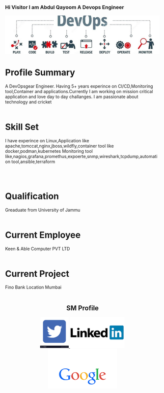 <p align="center">
<h2 align="center">

### Hi Visitor I am Abdul Qayoom A Devops Engineer

<img src="https://github.com/qayoom321/qayoom321/blob/main/dev.jpeg" >

# Profile Summary
A DevOpsgear Engineer. Having 5+ years experince on CI/CD,Monitoring tool,Container and applications.Currently I am working on mission critical application and love day to day challanges. I am passionate about technology and cricket
<br >
<br />

# Skill Set
I have experince on 
Linux,Application like apache,tomccat,nginx,jboss,wildfly,container tool like docker,podman,kubernetes
Monitoring tool like,nagios,grafana,promethus,expoerte,snmp,wireshark,tcpdump,automation tool,ansible,terraform

<br >
<br />

# Qualification
Greaduate from University of Jammu
<br >
<br />

# Current Employee
Keen & Able Computer PVT LTD
<br >
<br />

# Current Project
Fino Bank 
Location Mumbai
<br >
<br />

<h2 align="center"> SM Profile </h2>

 
<p align ="center"><a href="https://twitter.com/home?lang=en"><img src="https://raw.githubusercontent.com/qayoom321/qayoom321/main/tw.png" height =100</a>
<a href="https://www.linkedin.com/in/abdul-qayoom-8173a2145/"><img src="https://raw.githubusercontent.com/qayoom321/qayoom321/main/lnd.png" height=100></a>
 <a href="https://myaccount.google.com/?utm_source=account-marketing-page&utm_medium=go-to-account-button&pli=1"><img src="https://raw.githubusercontent.com/qayoom321/qayoom321/main/g.png" height=130></a>
</p>


<!---
<p align="center">
<a href="https://twitter.com/home?lang=en"><img align = "" src="https://raw.githubusercontent.com/qayoom321/qayoom321/main/tw.png" height=100></a>
<a href="https://www.linkedin.com/in/abdul-qayoom-8173a2145/"><img align = "" src="https://raw.githubusercontent.com/qayoom321/qayoom321/main/lnd.png" <a <a <a  ccount.google.com/?utm_source=account-marketing-page&utm_medium=go-to-account-button&pli=1"><img align = "" src="https://raw.githubusercontent.com/qayoom321/qayoom321/main/g.png" height=150></a>
</p>
-->





<!--
**qayoom321/qayoom321** is a ✨ _special_ ✨ repository because its `README.md` (this file) appears on your GitHub profile.

Here are some ideas to get you started:

- 🔭 I’m currently working on ...
- 🌱 I’m currently learning ...
- 👯 I’m looking to collaborate on ...
- 🤔 I’m looking for help with ...
- 💬 Ask me about ...
- 📫 How to reach me: ...
- 😄 Pronouns: ...
- ⚡ Fun fact: ...
-->
